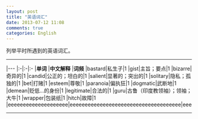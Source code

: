 ```yaml
---
layout: post
title: "英语词汇"
date: 2013-07-12 11:08
comments: true
categories: English
---
```

列举平时所遇到的英语词汇。

<!--more-->

* * *

|---
|:-|:-|:-
|**单词**	|**中文解释**	|**词频**
|bastard|私生子|1
|gist|主旨；要点|1
|bizarre|奇异的|1
|candid|公正的；坦白的|1
|salient|显著的；突出的|1
|solitary|隐私；孤独的|1
|bet|打赌|1
|esteem|尊敬|1
|paranoia|偏执狂|1
|dogmatic|武断地|1
|demean|贬低...的身份|1
|legitimate|合法的|1
|guru|古鲁（印度教领袖）；领袖；大牛|1
|wrapper|包装纸|1
|hitch|故障|1
|eeeeeeeeeeeeeeeeeeee|eeeeeeeeeeeeeeeeeeeeeeeeeeeeeeeeeeeee|eee

* * * 

<!--
|---
| Default aligned | Left aligned | Center aligned | Right aligned
|-|:-|:-:|-:
| First body part | Second cell | Third cell | fourth cell
| Second line |foo | **strong** | baz
| Third line |quux | baz | bar
|---
| Second body
| 2 line
|===
| Footer row

|-----------------+------------+-----------------+----------------|
| Default aligned |Left aligned| Center aligned  | Right aligned  |
|-----------------|:-----------|:---------------:|---------------:|
| First body part |Second cell | Third cell      | fourth cell    |
| Second line     |foo         | **strong**      | baz            |
| Third line      |quux        | baz             | bar            |
|-----------------+------------+-----------------+----------------|
| Second body     |            |                 |                |
| 2 line          |            |                 |                |
|=================+============+=================+================|
| Footer row      |            |                 |                |
|-----------------+------------+-----------------+----------------|
-->
